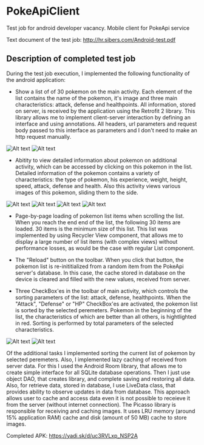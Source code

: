 # PokeApiClient
Test job for android developer vacancy. Mobile client for PokeApi service

Text document of the test job:
http://hr.sibers.com/Android-test.pdf

## Description of completed test job

During the test job execution, I implemented the following functionality of the android application:
- Show a list of of 30 pokemon on the main activity. Each element of the list contains the name of the pokemon, it's image and three main characteristics: attack, defense and healthpoints. All information, stored on server, is received by the application using the Retrofit 2 library. This library allows me to implement client-server interaction by defining an interface and using annotations. All headers, url parameters and request body passed to this interface as parameters and I don't need to make an http request manually. 

![Alt text](https://github.com/GARFILD1000/PokeApiClient/blob/master/screenshots/screenshot1.png?raw=true "screenshot")
![Alt text](https://github.com/GARFILD1000/PokeApiClient/blob/master/screenshots/screenshot3.png?raw=true "screenshot")

- Abitity to view detailed information about pokemon on additional activity, which can be accessed by clicking on this pokemon in the list. Detailed information of the pokemon contains a variety of characteristics: the type of pokemon, his experience, weight, height, speed, attack, defense and health. Also this activity views various images of this pokemon, sliding them to the side.

![Alt text](https://github.com/GARFILD1000/PokeApiClient/blob/master/screenshots/screenshot5.png?raw=true "screenshot")
![Alt text](https://github.com/GARFILD1000/PokeApiClient/blob/master/screenshots/screenshot6.png?raw=true "screenshot")
![Alt text](https://github.com/GARFILD1000/PokeApiClient/blob/master/screenshots/screenshot7.png?raw=true "screenshot")
![Alt text](https://github.com/GARFILD1000/PokeApiClient/blob/master/screenshots/screenshot8.png?raw=true "screenshot")

- Page-by-page loading of pokemon list items when scrolling the list. When you reach the end end of the list, the following 30 items are loaded. 30 items is the minimum size of this list. This list was implemented by using Recycler View component, that allows me to display a large number of list items (with complex views) without performance losses, as would be the case with regular List component.

- The "Reload" button on the toolbar. When you click that button, the pokemon list is re-inititialized from a random item from the PokeApi server's database. In this case, the cache stored in database on the device is cleared and filled with the new values, received from server.

- Three CheckBox'es in the toolbar of main activity, which controls the sorting parameters of the list: attack, defense, healthpoints. When the "Attack", "Defense" or "HP" CheckBox'es are activated, the pokemon list is sorted by the selected peremeters. Pokemon in the beginning of the list, the characteristics of which are better than all others, is hightlighted in red. Sorting is performed by total parameters of the selected characteristics.

![Alt text](https://github.com/GARFILD1000/PokeApiClient/blob/master/screenshots/sorting1.png?raw=true "screenshot")
![Alt text](https://github.com/GARFILD1000/PokeApiClient/blob/master/screenshots/sorting2.png?raw=true "screenshot")

Of the additional tasks I implemented sorting the current list of pokemon by selected peremeters. 
Also, I implemented lazy caching of received from server data. For this I used the Android Room library, that allows me to create simple interface for all SQLite database operations. Then I just use object DAO, that creates library, and complete saving and restoring all data. Also, for retrieve data, stored in database, I use LiveData class, that provides ability to observe updates in data from database. This approach allows user to cache and access data even it is not possible to receieve it from the server (without internet connection). 
The Picasso library is responsible for receiving and caching images. It uses LRU memory (around 15% application RAM) cache and disk (amount of 50 MB) cache to store images.

Completed APK:
https://yadi.sk/d/uc3RVLxp_NSP2A
